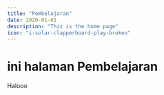 ```yaml
---
title: "Pembelajaran"
date: 2020-01-01
description: "This is the home page"
icon: "i-solar-clapperboard-play-broken"
---
```


# ini halaman Pembelajaran

Halooo
